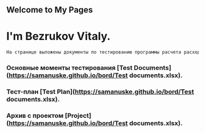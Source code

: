 ## Welcome to My Pages
# I'm Bezrukov Vitaly.






```markdown
На странице выложены документы по тестированию программы расчета расхода топлива для ознакомления.

```
### Основные моменты тестирования [Test Documents](https://samanuske.github.io/bord/Test documents.xlsx).

### Тест-план [Test Plan](https://samanuske.github.io/bord/Test documents.xlsx).

### Архив с проектом  [Project](https://samanuske.github.io/bord/Test documents.xlsx).


